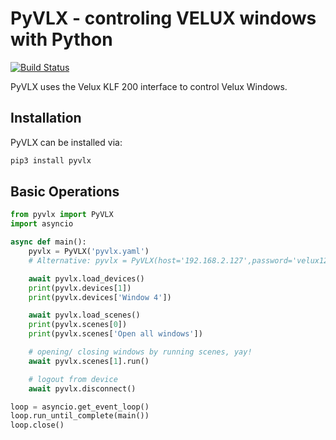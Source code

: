 PyVLX - controling VELUX windows with Python
============================================

[![Build Status](https://travis-ci.org/Julius2342/pyvlx.svg?branch=master)](https://travis-ci.org/Julius2342/pyvlx)

PyVLX uses the Velux KLF 200 interface to control Velux Windows.

Installation
------------

PyVLX can be installed via:

```bash
pip3 install pyvlx
```


Basic Operations
----------------

```python
from pyvlx import PyVLX
import asyncio

async def main():
    pyvlx = PyVLX('pyvlx.yaml') 
    # Alternative: pyvlx = PyVLX(host='192.168.2.127',password='velux123')

    await pyvlx.load_devices()
    print(pyvlx.devices[1])
    print(pyvlx.devices['Window 4'])

    await pyvlx.load_scenes()
    print(pyvlx.scenes[0])
    print(pyvlx.scenes['Open all windows'])

    # opening/ closing windows by running scenes, yay!
    await pyvlx.scenes[1].run()

    # logout from device
    await pyvlx.disconnect()

loop = asyncio.get_event_loop()
loop.run_until_complete(main())
loop.close()
```



